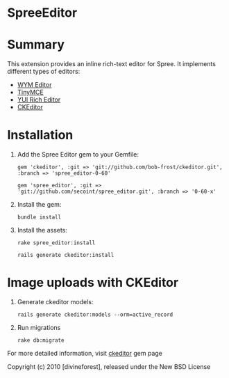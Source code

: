 SpreeEditor
===========

# Summary #

This extension provides an inline rich-text editor for Spree. It implements different types of editors:

- [WYM Editor](http://www.wymeditor.org/)
- [TinyMCE](http://www.tinymce.com/)
- [YUI Rich Editor](http://developer.yahoo.com/yui/editor/)
- [CKEditor](http://ckeditor.com/)

# Installation #

1. Add the Spree Editor gem to your Gemfile:
    
    `gem 'ckeditor', :git => 'git://github.com/bob-frost/ckeditor.git', :branch => 'spree_editor-0-60'`

    `gem 'spree_editor', :git => 'git://github.com/secoint/spree_editor.git', :branch => '0-60-x'`

2. Install the gem:

    `bundle install`

3. Install the assets:

    `rake spree_editor:install`

    `rails generate ckeditor:install`

# Image uploads with CKEditor #

1. Generate ckeditor models:

    `rails generate ckeditor:models --orm=active_record`

5. Run migrations

    `rake db:migrate`

For more detailed information, visit [ckeditor](https://github.com/galetahub/ckeditor) gem page


Copyright (c) 2010 [divineforest], released under the New BSD License
